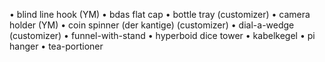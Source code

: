 • blind line hook (YM)
• bdas flat cap
• bottle tray (customizer)
• camera holder (YM)
• coin spinner (der kantige) (customizer)
• dial-a-wedge (customizer)
• funnel-with-stand
• hyperboid dice tower
• kabelkegel
• pi hanger
• tea-portioner
